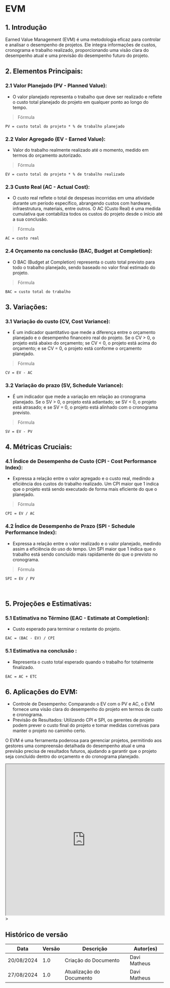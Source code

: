 # EVM

## 1. Introdução

Earned Value Management (EVM) é uma metodologia eficaz para controlar e analisar o desempenho de projetos. Ele integra informações de custos, cronograma e trabalho realizado, proporcionando uma visão clara do desempenho atual e uma previsão do desempenho futuro do projeto.

## 2. Elementos Principais:

### 2.1 Valor Planejado (PV - Planned Value):

- O valor planejado representa o trabalho que deve ser realizado e reflete o custo total planejado do projeto em qualquer ponto ao longo do tempo.


>  Fórmula

`PV = custo total do projeto * % de trabalho planejado `

### 2.2 Valor Agregado (EV - Earned Value):

-  Valor do trabalho realmente realizado até o momento, medido em termos do orçamento autorizado.

>  Fórmula


`EV = custo total do projeto * % de trabalho realizado`

### 2.3 Custo Real (AC - Actual Cost):

- O custo real reflete o total de despesas incorridas em uma atividade durante um período específico, abrangendo custos com hardware, infraestrutura, materiais, entre outros. O AC (Custo Real) é uma medida cumulativa que contabiliza todos os custos do projeto desde o início até a sua conclusão.


>  Fórmula

`AC = custo real`

### 2.4 Orçamento na conclusão (BAC, Budget at Completion):

- O BAC (Budget at Completion) representa o custo total previsto para todo o trabalho planejado, sendo baseado no valor final estimado do projeto.

>  Fórmula


`BAC = custo total do trabalho`

## 3. Variações:


### 3.1 Variação do custo (CV, Cost Variance):

- É um indicador quantitativo que mede a diferença entre o orçamento planejado e o desempenho financeiro real do projeto. Se o CV > 0, o projeto está abaixo do orçamento; se CV < 0, o projeto está acima do orçamento; e se CV = 0, o projeto está conforme o orçamento planejado.

>  Fórmula

`CV = EV - AC`

### 3.2 Variação do prazo (SV, Schedule Variance):

- É um indicador que mede a variação em relação ao cronograma planejado. Se o SV > 0, o projeto está adiantado; se SV < 0, o projeto está atrasado; e se SV = 0, o projeto está alinhado com o cronograma previsto.

>  Fórmula

`SV = EV - PV`

## 4. Métricas Cruciais:


### 4.1 Índice de Desempenho de Custo (CPI - Cost Performance Index):

- Expressa a relação entre o valor agregado e o custo real, medindo a eficiência dos custos do trabalho realizado. Um CPI maior que 1 indica que o projeto está sendo executado de forma mais eficiente do que o planejado.


>  Fórmula

`CPI = EV / AC`


### 4.2 Índice de Desempenho de Prazo (SPI - Schedule Performance Index):

-  Expressa a relação entre o valor realizado e o valor planejado, medindo assim a eficiência do uso do tempo. Um SPI maior que 1 indica que o trabalho está sendo concluído mais rapidamente do que o previsto no cronograma.

>  Fórmula

`SPI = EV / PV`

​
## 5. Projeções e Estimativas:


### 5.1 Estimativa no Término (EAC - Estimate at Completion):


-  Custo esperado para terminar o restante do projeto.

`EAC = (BAC - EV) / CPI`


### 5.1 Estimativa na conclusão :

- Representa o custo total esperado quando o trabalho for totalmente finalizado.

`EAC = AC + ETC`

## 6. Aplicações do EVM:

- Controle de Desempenho: Comparando o EV com o PV e AC, o EVM fornece uma visão clara do desempenho do projeto em termos de custo e cronograma.
- Previsão de Resultados: Utilizando CPI e SPI, os gerentes de projeto podem prever o custo final do projeto e tomar medidas corretivas para manter o projeto no caminho certo.

O EVM é uma ferramenta poderosa para gerenciar projetos, permitindo aos gestores uma compreensão detalhada do desempenho atual e uma previsão precisa de resultados futuros, ajudando a garantir que o projeto seja concluído dentro do orçamento e do cronograma planejado.


<iframe src="https://docs.google.com/spreadsheets/d/1Lz4TWqwmqL3p03juMYGE0weuMAy1gB8_p3R0v4jks2g/pubhtml?widget=true&amp;headers=false"
width="100%" height="480"></iframe>></iframe>

## Histórico de versão
| Data | Versão | Descrição | Autor(es) |
| ---- | ---- | ---- | ---- |
| 20/08/2024 | 1.0 | Criação do Documento | Davi Matheus|
| 27/08/2024 | 1.0 | Atualização do Documento | Davi Matheus|